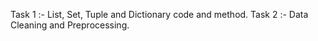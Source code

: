 Task 1 :- List, Set, Tuple and Dictionary code and method.
Task 2 :- Data Cleaning and Preprocessing.
